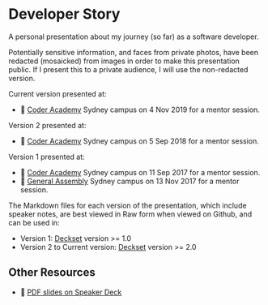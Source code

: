# Developer Story

A personal presentation about my journey (so far) as a software developer.

Potentially sensitive information, and faces from private photos, have been
redacted (mosaicked) from images in order to make this presentation public.
If I present this to a private audience, I will use the non-redacted version.

Current version presented at:

- :school: [Coder Academy][] Sydney campus on 4 Nov 2019 for a mentor session.

Version 2 presented at:

- :school: [Coder Academy][] Sydney campus on 5 Sep 2018 for a mentor session.

Version 1 presented at:

- :school: [Coder Academy][] Sydney campus on 11 Sep 2017 for a mentor session.
- :school: [General Assembly][] Sydney campus on 13 Nov 2017 for a
  mentor session.


The Markdown files for each version of the presentation, which include speaker
notes, are best viewed in Raw form when viewed on Github, and can be used in:

- Version 1: [Deckset][] version >= 1.0
- Version 2 to Current version: [Deckset][] version >= 2.0

## Other Resources

- :card_index: [PDF slides on Speaker Deck][speakerdeck]

[Coder Academy]: https://coderacademy.edu.au/
[Deckset]: https://www.decksetapp.com/
[General Assembly]: https://generalassemb.ly/
[speakerdeck]: https://speakerdeck.com/paulfioravanti/developer-story
